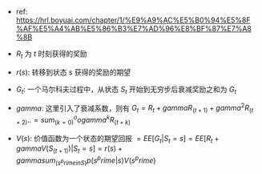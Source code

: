 - ref: https://hrl.boyuai.com/chapter/1/%E9%A9%AC%E5%B0%94%E5%8F%AF%E5%A4%AB%E5%86%B3%E7%AD%96%E8%BF%87%E7%A8%8B

- $R_t$ 为 $t$ 时刻获得的奖励
- $r(s)$: 转移到状态 s 获得的奖励的期望
- $G_t$: 一个马尔科夫过程中，从状态 $S_t$ 开始到无穷步后衰减奖励之和为 $G_t$
- $gamma$: 这里引入了衰减系数，则有 $G_t = R_t + gamma R_(t + 1) + gamma^2 R_(t + 2)..  = sum_(k = 0)^oo gamma^k R_(t + k)$
- $V(s)$: 价值函数为一个状态的期望回报 $= EE[G_t | S_t = s] = EE[R_t + gamma V(S_(t + 1)) | S_t = s] = r(s) + gamma sum_(s^prime in S) p(s^prime | s) V(s^prime)$
